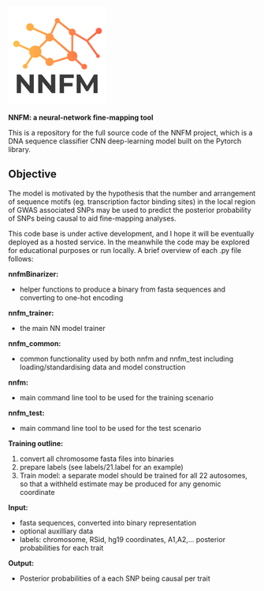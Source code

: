 ![NNFM](https://github.com/mkelcb/nnfm/blob/master/nnfm_logo.png)

**NNFM: a neural-network fine-mapping tool**

This is a repository for the full source code of the NNFM project, which is a DNA sequence classifier CNN deep-learning model built on the Pytorch library.

## Objective

The model is motivated by the hypothesis that the number and arrangement of sequence motifs (eg. transcription factor binding sites) in the local region of GWAS associated SNPs may be used to predict the posterior probability of SNPs being causal to aid fine-mapping analyses. 

This code base is under active development, and I hope it will be eventually deployed as a hosted service.
In the meanwhile the code may be explored for educational purposes or run locally. A brief overview of each .py file follows:

**nnfmBinarizer:**
- helper functions to produce a binary from fasta sequences and converting to one-hot encoding

**nnfm_trainer:**
- the main NN model trainer

**nnfm_common:**
- common functionality used by both nnfm and nnfm_test including loading/standardising data and model construction

**nnfm:**
- main command line tool to be used for the training scenario

**nnfm_test:**
- main command line tool to be used for the test scenario


**Training outline:**
1. convert all chromosome fasta files into binaries 
2. prepare labels (see labels/21.label for an example)
3. Train model: a separate model should be trained for all 22 autosomes, so that a withheld estimate may be produced for any genomic coordinate

**Input:**
- fasta sequences, converted into binary representation
- optional auxilliary data 
- labels: chromosome, RSid, hg19 coordinates, A1,A2,... posterior probabilities for each trait


**Output:**
- Posterior probabilities of a each SNP being causal per trait

